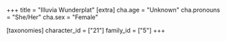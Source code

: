 +++
title = "Illuvia Wunderplat"
[extra]
cha.age = "Unknown"
cha.pronouns = "She/Her"
cha.sex = "Female"

[taxonomies]
character_id = ["21"]
family_id = ["5"]
+++


